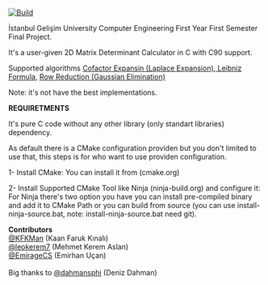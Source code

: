 [![Build](https://github.com/KFKMan/MatrixDeterminantCalculator/actions/workflows/cmake-multi-platform.yml/badge.svg)](https://github.com/KFKMan/MatrixDeterminantCalculator/actions/workflows/cmake-multi-platform.yml)

İstanbul Gelişim University Computer Engineering First Year First Semester Final Project.

It's a user-given 2D Matrix Determinant Calculator in C with C90 support.

Supported algorithms [Cofactor Expansin (Laplace Expansion)](https://en.wikipedia.org/wiki/Laplace_expansion),[ Leibniz Formula](https://en.wikipedia.org/wiki/Leibniz_formula_for_determinants), [Row Reduction (Gaussian Elimination)](https://en.wikipedia.org/wiki/Gaussian_elimination)

Note: it's not have the best implementations.

**REQUIRETMENTS**

It's pure C code without any other library (only standart libraries) dependency.

As default there is a CMake configuration providen but you don't limited to use that, this steps is for who want to use providen configuration.

1- Install CMake: You can install it from (cmake.org)

2- Install Supported CMake Tool like Ninja (ninja-build.org) and configure it: For Ninja there's two option you have you can install pre-compiled binary and add it to CMake Path or you can build from source (you can use install-ninja-source.bat, note: install-ninja-source.bat need git).

**Contributors**
\
[@KFKMan](https://github.com/KFKMan) (Kaan Faruk Kınalı)
\
[@leokerem7](https://github.com/leokerem7) (Mehmet Kerem Aslan)
\
[@EmirageCS](https://github.com/EmirageCS) (Emirhan Uçan)
\
\
Big thanks to [@dahmansphi](https://github.com/dahmansphi) (Deniz Dahman)
